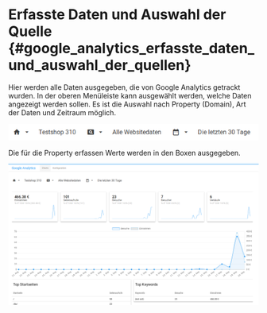 # Erfasste Daten und Auswahl der Quelle {#google_analytics_erfasste_daten_und_auswahl_der_quellen}

Hier werden alle Daten ausgegeben, die von Google Analytics getrackt wurden. In der oberen Menüleiste kann ausgewählt werden, welche Daten angezeigt werden sollen. Es ist die Auswahl nach Property \(Domain\), Art der Daten und Zeitraum möglich.

![](Bilder/GooS-20180920_017.png "Auswahl des Shops und der anzuzeigenden Daten")

Die für die Property erfassen Werte werden in den Boxen ausgegeben.

![](Bilder/GooS-20180920_016.png "Ausgabe der erfassten Werte")



